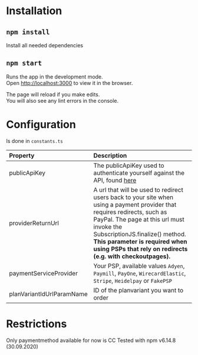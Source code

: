 # Installation

## `npm install`

Install all needed dependencies 

## `npm start`

Runs the app in the development mode.<br>
Open [http://localhost:3000](http://localhost:3000) to view it in the browser.

The page will reload if you make edits.<br>
You will also see any lint errors in the console.

# Configuration

Is done in `constants.ts`

| Property                 | Description |
| :---                     | :--- |
| publicApiKey             | The publicApiKey used to authenticate yourself against the API, found [here](https://sandbox.billwerk.com/#/settings/self-service) |
| providerReturnUrl        | A url that will be used to redirect users back to your site when using a payment provider that requires redirects, such as PayPal. The page at this url must invoke the SubscriptionJS.finalize() method. **This parameter is required when using PSPs that rely on redirects (e.g. with checkoutpages).** |
| paymentServiceProvider   | Your PSP, available values `Adyen`, `Paymill`, `PayOne`, `WirecardElastic`, `Stripe`, `Heidelpay` or `FakePSP` |
| planVariantIdUrlParamName| ID of the planvariant you want to order |

# Restrictions

Only paymentmethod available for now is CC
Tested with npm v6.14.8 (30.09.2020)
